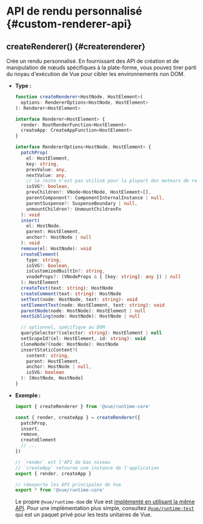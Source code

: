 # API de rendu personnalisé {#custom-renderer-api}

## createRenderer() {#createrenderer}

Crée un rendu personnalisé. En fournissant des API de création et de manipulation de nœuds spécifiques à la plate-forme, vous pouvez tirer parti du noyau d'exécution de Vue pour cibler les environnements non DOM.

- **Type :**

  ```ts
  function createRenderer<HostNode, HostElement>(
    options: RendererOptions<HostNode, HostElement>
  ): Renderer<HostElement>

  interface Renderer<HostElement> {
    render: RootRenderFunction<HostElement>
    createApp: CreateAppFunction<HostElement>
  }

  interface RendererOptions<HostNode, HostElement> {
    patchProp(
      el: HostElement,
      key: string,
      prevValue: any,
      nextValue: any,
      // le reste n'est pas utilisé pour la plupart des moteurs de rendu personnalisés.
      isSVG?: boolean,
      prevChildren?: VNode<HostNode, HostElement>[],
      parentComponent?: ComponentInternalInstance | null,
      parentSuspense?: SuspenseBoundary | null,
      unmountChildren?: UnmountChildrenFn
    ): void
    insert(
      el: HostNode,
      parent: HostElement,
      anchor?: HostNode | null
    ): void
    remove(el: HostNode): void
    createElement(
      type: string,
      isSVG?: boolean,
      isCustomizedBuiltIn?: string,
      vnodeProps?: (VNodeProps & { [key: string]: any }) | null
    ): HostElement
    createText(text: string): HostNode
    createComment(text: string): HostNode
    setText(node: HostNode, text: string): void
    setElementText(node: HostElement, text: string): void
    parentNode(node: HostNode): HostElement | null
    nextSibling(node: HostNode): HostNode | null

    // optionnel, spécifique au DOM
    querySelector?(selector: string): HostElement | null
    setScopeId?(el: HostElement, id: string): void
    cloneNode?(node: HostNode): HostNode
    insertStaticContent?(
      content: string,
      parent: HostElement,
      anchor: HostNode | null,
      isSVG: boolean
    ): [HostNode, HostNode]
  }
  ```

- **Exemple :**

  ```js
  import { createRenderer } from '@vue/runtime-core'

  const { render, createApp } = createRenderer({
    patchProp,
    insert,
    remove,
    createElement
    // ...
  })

  // `render` est l'API de bas niveau
  // `createApp` retourne une instance de l'application
  export { render, createApp }

  // réexporte les API principales de Vue
  export * from '@vue/runtime-core'
  ```

  Le propre `@vue/runtime-dom` de Vue est [implémenté en utilisant la même API](https://github.com/vuejs/core/blob/main/packages/runtime-dom/src/index.ts). Pour une implémentation plus simple, consultez [`@vue/runtime-test`](https://github.com/vuejs/core/blob/main/packages/runtime-test/src/index.ts) qui est un paquet privé pour les tests unitaires de Vue.
